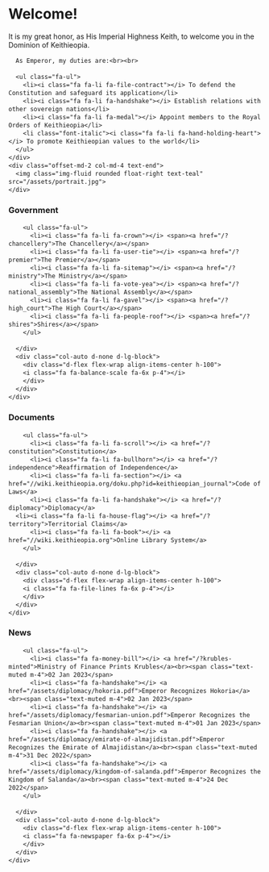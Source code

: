 <div class="p-4 p-md-5 mb-4 rounded text-bg-dark container">
  <div class="row">
    <div class="col-md-6">
      <h1 class="display-4 fst-italic">Welcome!</h1>
      <p class="lead my-3">It is my great honor, as His Imperial Highness Keith, to welcome you in the Dominion of Keithieopia.</p>

      As Emperor, my duties are:<br><br>

      <ul class="fa-ul">
        <li><i class="fa fa-li fa-file-contract"></i> To defend the Constitution and safeguard its application</li>
        <li><i class="fa fa-li fa-handshake"></i> Establish relations with other sovereign nations</li>
        <li><i class="fa fa-li fa-medal"></i> Appoint members to the Royal Orders of Keithieopia</li>
        <li class="font-italic"><i class="fa fa-li fa-hand-holding-heart"></i> To promote Keithieopian values to the world</li>
      </ul>
    </div>
    <div class="offset-md-2 col-md-4 text-end">
      <img class="img-fluid rounded float-right text-teal" src="/assets/portrait.jpg">
    </div>
  </div>
</div>


<div class="row mb-2">
  <div class="col-md-6">
    <div class="row g-0 border rounded overflow-hidden flex-md-row mb-4 shadow-sm h-md-250 position-relative">
      <div class="col p-4 d-flex flex-column position-static">
        <h3>Government</h3>

        <ul class="fa-ul">
          <li><i class="fa fa-li fa-crown"></i> <span><a href="/?chancellery">The Chancellery</a></span>
          <li><i class="fa fa-li fa-user-tie"></i> <span><a href="/?premier">The Premier</a></span>   
          <li><i class="fa fa-li fa-sitemap"></i> <span><a href="/?ministry">The Ministry</a></span>
          <li><i class="fa fa-li fa-vote-yea"></i> <span><a href="/?national_assembly">The National Assembly</a></span>
          <li><i class="fa fa-li fa-gavel"></i> <span><a href="/?high_court">The High Court</a></span>
          <li><i class="fa fa-li fa-people-roof"></i> <span><a href="/?shires">Shires</a></span>
        </ul>

      </div>
      <div class="col-auto d-none d-lg-block">
        <div class="d-flex flex-wrap align-items-center h-100">
        <i class="fa fa-balance-scale fa-6x p-4"></i>
        </div>
      </div>
    </div>
  </div>

  <div class="col-md-6">
    <div class="row g-0 border rounded overflow-hidden flex-md-row mb-4 shadow-sm h-md-250 position-relative">
      <div class="col p-4 d-flex flex-column position-static">
        <h3>Documents</h3>


        <ul class="fa-ul">
          <li><i class="fa fa-li fa-scroll"></i> <a href="/?constitution">Constitution</a>
          <li><i class="fa fa-li fa-bullhorn"></i> <a href="/?independence">Reaffirmation of Independence</a>
          <li><i class="fa fa-li fa-section"></i> <a href="//wiki.keithieopia.org/doku.php?id=keithieopian_journal">Code of Laws</a>
          <li><i class="fa fa-li fa-handshake"></i> <a href="/?diplomacy">Diplomacy</a>
	  <li><i class="fa fa-li fa-house-flag"></i> <a href="/?territory">Territorial Claims</a>
          <li><i class="fa fa-li fa-book"></i> <a href="//wiki.keithieopia.org">Online Library System</a>
        </ul>

      </div>
      <div class="col-auto d-none d-lg-block">
        <div class="d-flex flex-wrap align-items-center h-100">
        <i class="fa fa-file-lines fa-6x p-4"></i>
        </div>
      </div>
    </div>
  </div>
</div>

<div class="row mb-2">

  <div class="offset-md-3 col-md-6">
    <div class="row g-0 border rounded overflow-hidden flex-md-row mb-4 shadow-sm h-md-250 position-relative">
      <div class="col p-4 d-flex flex-column position-static">
        <h3>News</h3>


        <ul class="fa-ul">
          <li><i class="fa fa-money-bill"></i> <a href="/?krubles-minted">Ministry of Finance Prints Krubles</a><br><span class="text-muted m-4">02 Jan 2023</span>
          <li><i class="fa fa-handshake"></i> <a href="/assets/diplomacy/hokoria.pdf">Emperor Recognizes Hokoria</a><br><span class="text-muted m-4">02 Jan 2023</span>
          <li><i class="fa fa-handshake"></i> <a href="/assets/diplomacy/fesmarian-union.pdf">Emperor Recognizes the Fesmarian Union</a><br><span class="text-muted m-4">01 Jan 2023</span>
          <li><i class="fa fa-handshake"></i> <a href="/assets/diplomacy/emirate-of-almajidistan.pdf">Emperor Recognizes the Emirate of Almajidistan</a><br><span class="text-muted m-4">31 Dec 2022</span>
          <li><i class="fa fa-handshake"></i> <a href="/assets/diplomacy/kingdom-of-salanda.pdf">Emperor Recognizes the Kingdom of Salanda</a><br><span class="text-muted m-4">24 Dec 2022</span>
        </ul>

      </div>
      <div class="col-auto d-none d-lg-block">
        <div class="d-flex flex-wrap align-items-center h-100">
        <i class="fa fa-newspaper fa-6x p-4"></i>
        </div>
      </div>
    </div>
  </div>
 
</div>
